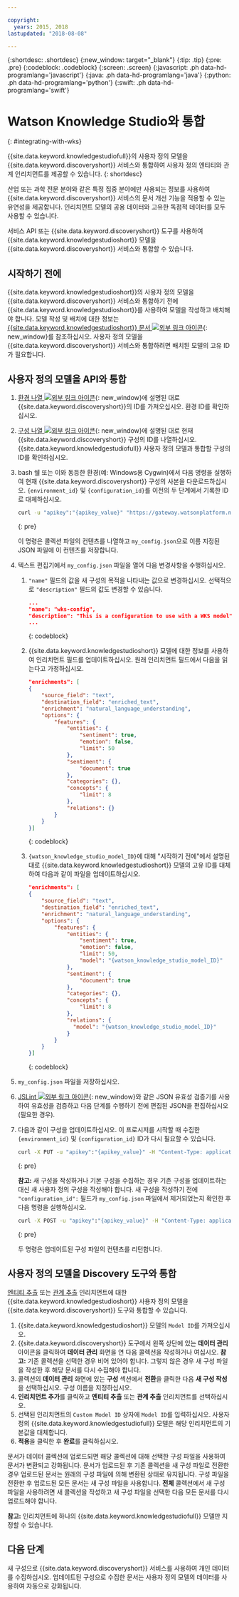 ```yaml
---

copyright:
  years: 2015, 2018
lastupdated: "2018-08-08"

---
```


{:shortdesc: .shortdesc}
{:new_window: target="_blank"}
{:tip: .tip}
{:pre: .pre}
{:codeblock: .codeblock}
{:screen: .screen}
{:javascript: .ph data-hd-programlang='javascript'}
{:java: .ph data-hd-programlang='java'}
{:python: .ph data-hd-programlang='python'}
{:swift: .ph data-hd-programlang='swift'}

# Watson Knowledge Studio와 통합
{: #integrating-with-wks}

{{site.data.keyword.knowledgestudiofull}}의 사용자 정의 모델을 {{site.data.keyword.discoveryshort}} 서비스와 통합하여 사용자 정의 엔티티와 관계 인리치먼트를 제공할 수 있습니다.
{: shortdesc}

산업 또는 과학 전문 분야와 같은 특정 집중 분야에만 사용되는 정보를 사용하여 {{site.data.keyword.discoveryshort}} 서비스의 문서 개선 기능을 적용할 수 있는 유연성을 제공합니다. 인리치먼트 모델의 공용 데이터와 고유한 독점적 데이터를 모두 사용할 수 있습니다.

서비스 API 또는 {{site.data.keyword.discoveryshort}} 도구를 사용하여 {{site.data.keyword.knowledgestudioshort}} 모델을 {{site.data.keyword.discoveryshort}} 서비스와 통합할 수 있습니다.

## 시작하기 전에

{{site.data.keyword.knowledgestudioshort}}의 사용자 정의 모델을 {{site.data.keyword.discoveryshort}} 서비스와 통합하기 전에 {{site.data.keyword.knowledgestudioshort}}를 사용하여 모델을 작성하고 배치해야 합니다. 모델 작성 및 배치에 대한 정보는 [{{site.data.keyword.knowledgestudioshort}} 문서 ![외부 링크 아이콘](../../icons/launch-glyph.svg "외부 링크 아이콘")](https://console.bluemix.net/docs/services/knowledge-studio/tutorials-create-project.html#wks_tutintro){: new_window}를 참조하십시오. 사용자 정의 모델을 {{site.data.keyword.discoveryshort}} 서비스와 통합하려면 배치된 모델의 고유 ID가 필요합니다.

## 사용자 정의 모델을 API와 통합

1.  [환경 나열 ![외부 링크 아이콘](../../icons/launch-glyph.svg "외부 링크 아이콘")](https://www.ibm.com/watson/developercloud/discovery/api/v1/#list_environments){: new_window}에 설명된 대로 {{site.data.keyword.discoveryshort}}의 ID를 가져오십시오. 환경 ID를 확인하십시오.
1.  [구성 나열 ![외부 링크 아이콘](../../icons/launch-glyph.svg "외부 링크 아이콘")](https://www.ibm.com/watson/developercloud/discovery/api/v1/#list_configurations){: new_window}에 설명된 대로 현재 {{site.data.keyword.discoveryshort}} 구성의 ID를 나열하십시오. {{site.data.keyword.knowledgestudiofull}} 사용자 정의 모델과 통합할 구성의 ID를 확인하십시오.
1.  bash 쉘 또는 이와 동등한 환경(예: Windows용 Cygwin)에서 다음 명령을 실행하여 현재 {{site.data.keyword.discoveryshort}} 구성의 사본을 다운로드하십시오. `{environment_id}` 및 `{configuration_id}`를 이전의 두 단계에서 기록한 ID로 대체하십시오.

    ```bash
    curl -u "apikey":"{apikey_value}" "https://gateway.watsonplatform.net/discovery/api/v1/environments/{environment_id}/configurations/{configuration_id}?version=2017-11-07" > my_config.json
    ```
    {: pre}

    이 명령은 콜렉션 파일의 컨텐츠를 나열하고 `my_config.json`으로 이름 지정된 JSON 파일에 이 컨텐츠를 저장합니다.
1.  텍스트 편집기에서 `my_config.json` 파일을 열어 다음 변경사항을 수행하십시오.
    1.  `"name"` 필드의 값을 새 구성의 목적을 나타내는 값으로 변경하십시오. 선택적으로 `"description"` 필드의 값도 변경할 수 있습니다.

        ```json
        ...
        "name": "wks-config",
        "description": "This is a configuration to use with a WKS model",
        ...
        ```
        {: codeblock}

    1.  {{site.data.keyword.knowledgestudioshort}} 모델에 대한 정보를 사용하여 인리치먼트 필드를 업데이트하십시오. 원래 인리치먼트 필드에서 다음을 읽는다고 가정하십시오.

        ```json
        "enrichments": [
        {
            "source_field": "text",
            "destination_field": "enriched_text",
            "enrichment": "natural_language_understanding",
            "options": {
                "features": {
                    "entities": {
                        "sentiment": true,
                        "emotion": false,
                        "limit": 50
                    },
                    "sentiment": {
                        "document": true
                    },
                    "categories": {},
                    "concepts": {
                        "limit": 8
                    },
                    "relations": {}
                }
            }
        }]
        ```
        {: codeblock}

    1.  `{watson_knowledge_studio_model_ID}`에 대해 "시작하기 전에"에서 설명된 대로 {{site.data.keyword.knowledgestudioshort}} 모델의 고유 ID를 대체하여 다음과 같이 파일을 업데이트하십시오.

        ```json
        "enrichments": [
        {
            "source_field": "text",
            "destination_field": "enriched_text",
            "enrichment": "natural_language_understanding",
            "options": {
                "features": {
                    "entities": {
                        "sentiment": true,
                        "emotion": false,
                        "limit": 50,
                        "model": "{watson_knowledge_studio_model_ID}"
                    },
                    "sentiment": {
                        "document": true
                    },
                    "categories": {},
                    "concepts": {
                        "limit": 8
                    },
                    "relations": {
                      "model": "{watson_knowledge_studio_model_ID}"
                    }
                }
            }
        }]
        ```
        {: codeblock}

1.  `my_config.json` 파일을 저장하십시오.
1.  [JSLint ![외부 링크 아이콘](../../icons/launch-glyph.svg "외부 링크 아이콘")](http://jslint.com){: new_window}와 같은 JSON 유효성 검증기를 사용하여 유효성을 검증하고 다음 단계를 수행하기 전에 편집된 JSON을 편집하십시오(필요한 경우).
1.  다음과 같이 구성을 업데이트하십시오. 이 프로시저를 시작할 때 수집한 `{environment_id}` 및 `{configuration_id}` ID가 다시 필요할 수 있습니다.

    ```bash
    curl -X PUT -u "apikey":"{apikey_value}" -H "Content-Type: application/json" -d @my_config.json "https://gateway.watsonplatform.net/discovery/api/v1/environments/{environment_id}/configurations/{configuration_id}?version=2017-11-07"
    ```
    {: pre}

    **참고:** 새 구성을 작성하거나 기본 구성을 수집하는 경우 기존 구성을 업데이트하는 대신 새 사용자 정의 구성을 작성해야 합니다. 새 구성을 작성하기 전에 `"configuration_id":` 필드가 `my_config.json` 파일에서 제거되었는지 확인한 후 다음 명령을 실행하십시오.

    ```bash
    curl -X POST -u "apikey":"{apikey_value}" -H "Content-Type: application/json" -d @my_config.json "https://gateway.watsonplatform.net/discovery/api/v1/environments/{environment_id}/configurations?version=2017-11-07"
    ```
    {: pre}

    두 명령은 업데이트된 구성 파일의 컨텐츠를 리턴합니다.

## 사용자 정의 모델을 Discovery 도구와 통합

[엔티티 추출](/docs/services/discovery/building.html#entity-extraction) 또는 [관계 추출](/docs/services/discovery/building.html#relation-extraction) 인리치먼트에 대한 {{site.data.keyword.knowledgestudioshort}} 사용자 정의 모델을 {{site.data.keyword.discoveryshort}} 도구와 통합할 수 있습니다.

1. {{site.data.keyword.knowledgestudioshort}} 모델의 `Model ID`를 가져오십시오.
1. {{site.data.keyword.discoveryshort}} 도구에서 왼쪽 상단에 있는 **데이터 관리** 아이콘을 클릭하여 **데이터 관리** 화면을 연 다음 콜렉션을 작성하거나 여십시오. **참고:** 기존 콜렉션을 선택한 경우 비어 있어야 합니다. 그렇지 않은 경우 새 구성 파일을 작성한 후 해당 문서를 다시 수집해야 합니다.
1. 콜렉션의 **데이터 관리** 화면에 있는 **구성** 섹션에서 **전환**을 클릭한 다음 **새 구성 작성**을 선택하십시오. 구성 이름을 지정하십시오. 
1. **인리치먼트 추가**를 클릭하고 **엔티티 추출** 또는 **관계 추출** 인리치먼트를 선택하십시오.
1. 선택된 인리치먼트의 `Custom Model ID` 상자에 `Model ID`를 입력하십시오. 사용자 정의 {{site.data.keyword.knowledgestudiofull}} 모델은 해당 인리치먼트의 기본값을 대체합니다. 
1. **적용**을 클릭한 후 **완료**를 클릭하십시오.

문서가 데이터 콜렉션에 업로드되면 해당 콜렉션에 대해 선택한 구성 파일을 사용하여 문서가 변환되고 강화됩니다. 문서가 업로드된 후 기존 콜렉션을 새 구성 파일로 전환한 경우 업로드된 문서는 원래의 구성 파일에 의해 변환된 상태로 유지됩니다. 구성 파일을 전환한 후 업로드된 모든 문서는 새 구성 파일을 사용합니다. **전체** 콜렉션에서 새 구성 파일을 사용하려면 새 콜렉션을 작성하고 새 구성 파일을 선택한 다음 모든 문서를 다시 업로드해야 합니다.

**참고:** 인리치먼트에 하나의 {{site.data.keyword.knowledgestudiofull}} 모델만 지정할 수 있습니다.

## 다음 단계

새 구성으로 {{site.data.keyword.discoveryshort}} 서비스를 사용하여 개인 데이터를 수집하십시오. 업데이트된 구성으로 수집한 문서는 사용자 정의 모델의 데이터를 사용하여 자동으로 강화됩니다.
